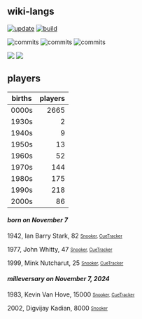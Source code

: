 ## wiki-langs
[![update](https://github.com/dreamerminsk/wiki-langs/actions/workflows/update-tables.yml/badge.svg)](https://github.com/dreamerminsk/wiki-langs/actions/workflows/update-tables.yml)
[![build](https://github.com/dreamerminsk/wiki-langs/actions/workflows/build.yml/badge.svg)](https://github.com/dreamerminsk/wiki-langs/actions/workflows/build.yml)

![commits](https://img.shields.io/github/commit-activity/y/dreamerminsk/wiki-langs)
![commits](https://img.shields.io/github/commit-activity/m/dreamerminsk/wiki-langs)
![commits](https://img.shields.io/github/commit-activity/w/dreamerminsk/wiki-langs)

![](https://img.shields.io/github/languages/code-size/dreamerminsk/wiki-langs)
![](https://img.shields.io/github/repo-size/dreamerminsk/wiki-langs)

## players
| births | players |
| :----: | ------: |
| 0000s | 2665 |
| 1930s | 2 |
| 1940s | 9 |
| 1950s | 13 |
| 1960s | 52 |
| 1970s | 144 |
| 1980s | 175 |
| 1990s | 218 |
| 2000s | 86 |

#### ***born on November  7***
1942, Ian Barry Stark, 82 <sub><sup>[Snooker](http://www.snooker.org/res/index.asp?player=480), [CueTracker](http://cuetracker.net/Players/ian-barry-stark/)</sup></sub>

1977, John Whitty, 47 <sub><sup>[Snooker](http://www.snooker.org/res/index.asp?player=195), [CueTracker](http://cuetracker.net/Players/john-whitty/)</sup></sub>

1999, Mink Nutcharut, 25 <sub><sup>[Snooker](http://www.snooker.org/res/index.asp?player=1829), [CueTracker](http://cuetracker.net/Players/nutcharat-wongharuthai/)</sup></sub>


#### ***milleversary on November  7, 2024***
1983, Kevin Van Hove, 15000 <sub><sup>[Snooker](http://www.snooker.org/res/index.asp?player=391), [CueTracker](http://cuetracker.net/Players/kevin-van-hove/)</sup></sub>

2002, Digvijay Kadian, 8000 <sub><sup>[Snooker](http://www.snooker.org/res/index.asp?player=2441)</sup></sub>



